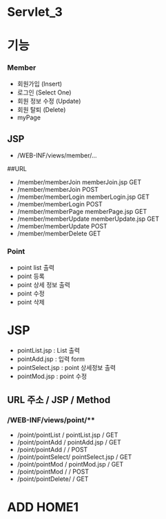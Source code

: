 # Servlet_3

# 기능

### Member
- 회원가입		(Insert)
- 로그인		(Select One)
- 회원 정보 수정 	(Update)
- 회원 탈퇴		(Delete)
- myPage

## JSP
- /WEB-INF/views/member/...

##URL
- /member/memberJoin	memberJoin.jsp		GET
- /member/memberJoin 						POST
- /member/memberLogin	memberLogin.jsp		GET
- /member/memberLogin						POST
- /member/memberPage	memberPage.jsp		GET
- /member/memberUpdate	memberUpdate.jsp	GET
- /member/memberUpdate						POST
- /member/memberDelete						GET


### Point
- point list 출력
- point 등록
- point 상세 정보 출력 
- point 수정
- point 삭제

# JSP
- pointList.jsp		: List 출력
- pointAdd.jsp		: 입력 form
- pointSelect.jsp	: point 상세정보 출력
- pointMod.jsp		: point 수정

## URL 주소	/	JSP	/ Method
### /WEB-INF/views/point/**
- /point/pointList	/ pointList.jsp	  /	GET
- /point/pointAdd	/ pointAdd.jsp	  /	GET 
- /point/pointAdd	/ 				  /	POST
- /point/pointSelect/ pointSelect.jsp / GET
- /point/pointMod	/ pointMod.jsp 	  / GET
- /point/pointMod	/				  / POST
- /point/pointDelete/				  / GET


# ADD HOME1

